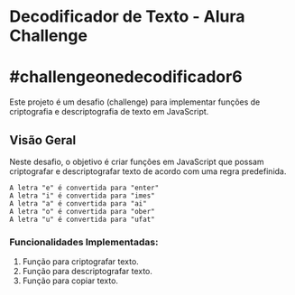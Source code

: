 # Decodificador de Texto - Alura Challenge 
# #challengeonedecodificador6

Este projeto é um desafio (challenge) para implementar funções de criptografia e descriptografia de texto em JavaScript.

## Visão Geral

Neste desafio, o objetivo é criar funções em JavaScript que possam criptografar e descriptografar texto de acordo com uma regra predefinida.
```
A letra "e" é convertida para "enter"
A letra "i" é convertida para "imes"
A letra "a" é convertida para "ai"
A letra "o" é convertida para "ober"
A letra "u" é convertida para "ufat"
```
### Funcionalidades Implementadas:

1. Função para criptografar texto.
2. Função para descriptografar texto.
3. Função para copiar texto.